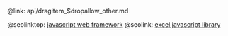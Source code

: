 @link: api/dragitem_$dropallow_other.md

@seolinktop: [javascript web framework](https://webix.com)
@seolink: [excel javascript library](https://webix.com/widget/excel_viewer/)